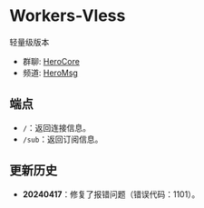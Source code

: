 # Workers-Vless

轻量级版本

- 群聊: [HeroCore](https://t.me/HeroCore)
- 频道: [HeroMsg](https://t.me/HeroMsg)
  
## 端点

- `/`：返回连接信息。
- `/sub`：返回订阅信息。

## 更新历史

- **20240417**：修复了报错问题（错误代码：1101）。
